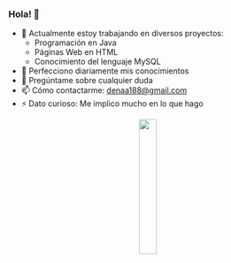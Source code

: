 ### Hola! 👋

- 🔭 Actualmente estoy trabajando en  diversos proyectos:
    -    Programación en Java
    - Páginas Web en  HTML
    - Conocimiento del lenguaje MySQL  
- 🌱 Perfecciono diariamente mis conocimientos
- 💬 Pregúntame sobre cualquier duda
- 📫 Cómo contactarme: denaa188@gmail.com
- ⚡ Dato curioso: Me implico mucho en lo que hago
<center>
<img src="IMG_2478edi.JPG" width="25%" height="25%"></img>
</center>
